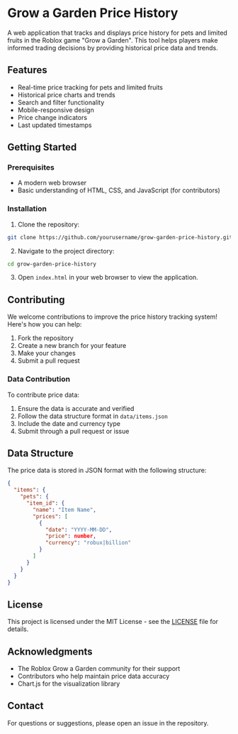 # Grow a Garden Price History

A web application that tracks and displays price history for pets and limited fruits in the Roblox game "Grow a Garden". This tool helps players make informed trading decisions by providing historical price data and trends.

## Features

- Real-time price tracking for pets and limited fruits
- Historical price charts and trends
- Search and filter functionality
- Mobile-responsive design
- Price change indicators
- Last updated timestamps

## Getting Started

### Prerequisites

- A modern web browser
- Basic understanding of HTML, CSS, and JavaScript (for contributors)

### Installation

1. Clone the repository:
```bash
git clone https://github.com/yourusername/grow-garden-price-history.git
```

2. Navigate to the project directory:
```bash
cd grow-garden-price-history
```

3. Open `index.html` in your web browser to view the application.

## Contributing

We welcome contributions to improve the price history tracking system! Here's how you can help:

1. Fork the repository
2. Create a new branch for your feature
3. Make your changes
4. Submit a pull request

### Data Contribution

To contribute price data:

1. Ensure the data is accurate and verified
2. Follow the data structure format in `data/items.json`
3. Include the date and currency type
4. Submit through a pull request or issue

## Data Structure

The price data is stored in JSON format with the following structure:

```json
{
  "items": {
    "pets": {
      "item_id": {
        "name": "Item Name",
        "prices": [
          {
            "date": "YYYY-MM-DD",
            "price": number,
            "currency": "robux|billion"
          }
        ]
      }
    }
  }
}
```

## License

This project is licensed under the MIT License - see the [LICENSE](LICENSE) file for details.

## Acknowledgments

- The Roblox Grow a Garden community for their support
- Contributors who help maintain price data accuracy
- Chart.js for the visualization library

## Contact

For questions or suggestions, please open an issue in the repository. 